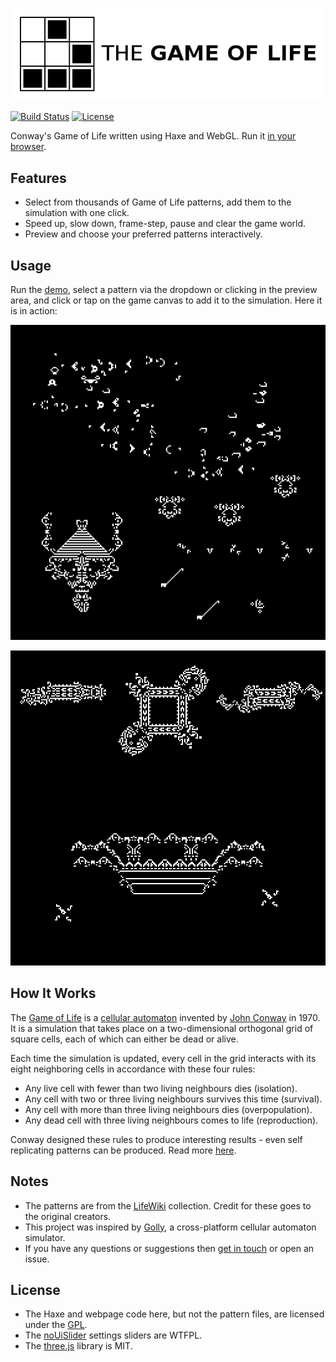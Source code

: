 [![Project logo](screenshots/game_of_life_logo.png "Game Of Life WebGL logo")](https://www.samcodes.co.uk/project/game-of-life/)

[![Build Status](https://img.shields.io/travis/Tw1ddle/game-of-life.svg?style=flat-square)](https://travis-ci.org/Tw1ddle/game-of-life)
[![License](https://img.shields.io/badge/License-GPL%20v3-blue.svg?style=flat-square)](https://github.com/Tw1ddle/game-of-life/blob/master/LICENSE)

Conway's Game of Life written using Haxe and WebGL. Run it [in your browser](https://www.samcodes.co.uk/project/game-of-life/).

## Features
* Select from thousands of Game of Life patterns, add them to the simulation with one click.
* Speed up, slow down, frame-step, pause and clear the game world.
* Preview and choose your preferred patterns interactively.

## Usage

Run the [demo](https://www.samcodes.co.uk/project/game-of-life/), select a pattern via the dropdown or clicking in the preview area, and click or tap on the game canvas to add it to the simulation. Here it is in action:

[![Screenshot](screenshots/screenshot_1.gif "Game Of Life WebGL screenshot 1")](https://www.samcodes.co.uk/project/game-of-life/)

[![Screenshot](screenshots/screenshot_2.gif "Game Of Life WebGL screenshot 2")](https://www.samcodes.co.uk/project/game-of-life/)

## How It Works
The [Game of Life](https://en.wikipedia.org/wiki/Conway%27s_Game_of_Life) is a [cellular automaton](https://en.wikipedia.org/wiki/Cellular_automaton) invented by [John Conway](https://en.wikipedia.org/wiki/John_Horton_Conway) in 1970. It is a simulation that takes place on a two-dimensional orthogonal grid of square cells, each of which can either be dead or alive.

Each time the simulation is updated, every cell in the grid interacts with its eight neighboring cells in accordance with these four rules:

* Any live cell with fewer than two living neighbours dies (isolation).
* Any cell with two or three living neighbours survives this time (survival).
* Any cell with more than three living neighbours dies (overpopulation).
* Any dead cell with three living neighbours comes to life (reproduction).

Conway designed these rules to produce interesting results - even self replicating patterns can be produced. Read more [here](https://en.wikipedia.org/wiki/Conway%27s_Game_of_Life).

## Notes
* The patterns are from the [LifeWiki](http://www.conwaylife.com/wiki/Main_Page) collection. Credit for these goes to the original creators.
* This project was inspired by [Golly](https://sourceforge.net/projects/golly/), a cross-platform cellular automaton simulator.
* If you have any questions or suggestions then [get in touch](https://twitter.com/Sam_Twidale) or open an issue.

## License
* The Haxe and webpage code here, but not the pattern files, are licensed under the [GPL](https://www.gnu.org/licenses/quick-guide-gplv3.en.html).
* The [noUiSlider](https://github.com/leongersen/noUiSlider) settings sliders are WTFPL.
* The [three.js](https://github.com/mrdoob/three.js/) library is MIT.
